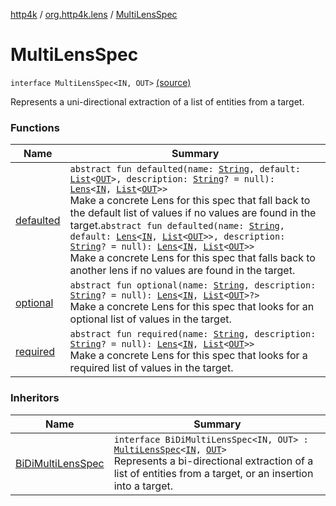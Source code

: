 [http4k](../../index.md) / [org.http4k.lens](../index.md) / [MultiLensSpec](./index.md)

# MultiLensSpec

`interface MultiLensSpec<IN, OUT>` [(source)](https://github.com/http4k/http4k/blob/master/http4k-core/src/main/kotlin/org/http4k/lens/lensSpec.kt#L42)

Represents a uni-directional extraction of a list of entities from a target.

### Functions

| Name | Summary |
|---|---|
| [defaulted](defaulted.md) | `abstract fun defaulted(name: `[`String`](https://kotlinlang.org/api/latest/jvm/stdlib/kotlin/-string/index.html)`, default: `[`List`](https://kotlinlang.org/api/latest/jvm/stdlib/kotlin.collections/-list/index.html)`<`[`OUT`](index.md#OUT)`>, description: `[`String`](https://kotlinlang.org/api/latest/jvm/stdlib/kotlin/-string/index.html)`? = null): `[`Lens`](../-lens/index.md)`<`[`IN`](index.md#IN)`, `[`List`](https://kotlinlang.org/api/latest/jvm/stdlib/kotlin.collections/-list/index.html)`<`[`OUT`](index.md#OUT)`>>`<br>Make a concrete Lens for this spec that fall back to the default list of values if no values are found in the target.`abstract fun defaulted(name: `[`String`](https://kotlinlang.org/api/latest/jvm/stdlib/kotlin/-string/index.html)`, default: `[`Lens`](../-lens/index.md)`<`[`IN`](index.md#IN)`, `[`List`](https://kotlinlang.org/api/latest/jvm/stdlib/kotlin.collections/-list/index.html)`<`[`OUT`](index.md#OUT)`>>, description: `[`String`](https://kotlinlang.org/api/latest/jvm/stdlib/kotlin/-string/index.html)`? = null): `[`Lens`](../-lens/index.md)`<`[`IN`](index.md#IN)`, `[`List`](https://kotlinlang.org/api/latest/jvm/stdlib/kotlin.collections/-list/index.html)`<`[`OUT`](index.md#OUT)`>>`<br>Make a concrete Lens for this spec that falls back to another lens if no values are found in the target. |
| [optional](optional.md) | `abstract fun optional(name: `[`String`](https://kotlinlang.org/api/latest/jvm/stdlib/kotlin/-string/index.html)`, description: `[`String`](https://kotlinlang.org/api/latest/jvm/stdlib/kotlin/-string/index.html)`? = null): `[`Lens`](../-lens/index.md)`<`[`IN`](index.md#IN)`, `[`List`](https://kotlinlang.org/api/latest/jvm/stdlib/kotlin.collections/-list/index.html)`<`[`OUT`](index.md#OUT)`>?>`<br>Make a concrete Lens for this spec that looks for an optional list of values in the target. |
| [required](required.md) | `abstract fun required(name: `[`String`](https://kotlinlang.org/api/latest/jvm/stdlib/kotlin/-string/index.html)`, description: `[`String`](https://kotlinlang.org/api/latest/jvm/stdlib/kotlin/-string/index.html)`? = null): `[`Lens`](../-lens/index.md)`<`[`IN`](index.md#IN)`, `[`List`](https://kotlinlang.org/api/latest/jvm/stdlib/kotlin.collections/-list/index.html)`<`[`OUT`](index.md#OUT)`>>`<br>Make a concrete Lens for this spec that looks for a required list of values in the target. |

### Inheritors

| Name | Summary |
|---|---|
| [BiDiMultiLensSpec](../-bi-di-multi-lens-spec/index.md) | `interface BiDiMultiLensSpec<IN, OUT> : `[`MultiLensSpec`](./index.md)`<`[`IN`](../-bi-di-multi-lens-spec/index.md#IN)`, `[`OUT`](../-bi-di-multi-lens-spec/index.md#OUT)`>`<br>Represents a bi-directional extraction of a list of entities from a target, or an insertion into a target. |
